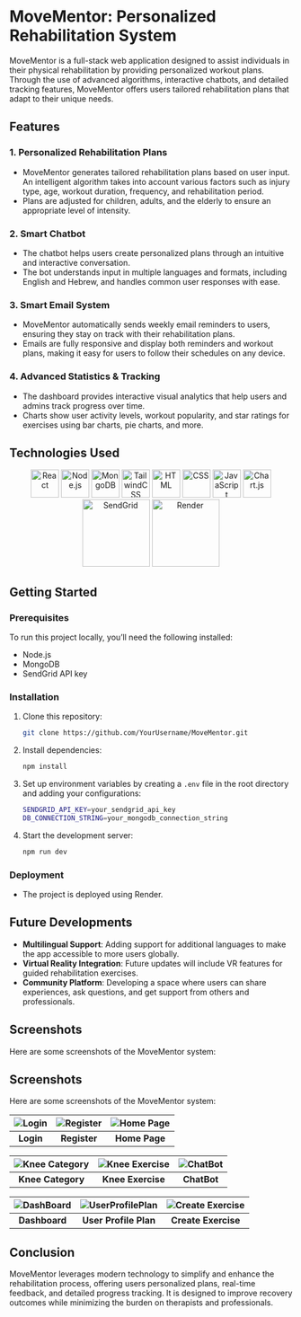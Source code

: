 # MoveMentor: Personalized Rehabilitation System

MoveMentor is a full-stack web application designed to assist individuals in their physical rehabilitation by providing personalized workout plans. Through the use of advanced algorithms, interactive chatbots, and detailed tracking features, MoveMentor offers users tailored rehabilitation plans that adapt to their unique needs.

## Features

### 1. **Personalized Rehabilitation Plans**
   - MoveMentor generates tailored rehabilitation plans based on user input. An intelligent algorithm takes into account various factors such as injury type, age, workout duration, frequency, and rehabilitation period.
   - Plans are adjusted for children, adults, and the elderly to ensure an appropriate level of intensity.

### 2. **Smart Chatbot**
   - The chatbot helps users create personalized plans through an intuitive and interactive conversation.
   - The bot understands input in multiple languages and formats, including English and Hebrew, and handles common user responses with ease.

### 3. **Smart Email System**
   - MoveMentor automatically sends weekly email reminders to users, ensuring they stay on track with their rehabilitation plans.
   - Emails are fully responsive and display both reminders and workout plans, making it easy for users to follow their schedules on any device.

### 4. **Advanced Statistics & Tracking**
   - The dashboard provides interactive visual analytics that help users and admins track progress over time.
   - Charts show user activity levels, workout popularity, and star ratings for exercises using bar charts, pie charts, and more.

## Technologies Used

<div align="center">
  <img src="https://img.icons8.com/color/48/000000/react-native.png" alt="React" width="50px"/>
  <img src="https://img.icons8.com/color/48/000000/nodejs.png" alt="Node.js" width="50px"/>
  <img src="https://img.icons8.com/color/48/000000/mongodb.png" alt="MongoDB" width="50px"/>
  <img src="https://img.icons8.com/color/48/000000/tailwindcss.png" alt="TailwindCSS" width="50px"/>
  <img src="https://img.icons8.com/color/48/000000/html-5--v1.png" alt="HTML" width="50px"/>
  <img src="https://img.icons8.com/color/48/000000/css3.png" alt="CSS" width="50px"/>
  <img src="https://img.icons8.com/color/48/000000/javascript--v1.png" alt="JavaScript" width="50px"/>
  <img src="[https://seeklogo.com/images/C/chart-js-logo-BB0E7C3308-seeklogo.com.png](https://upload.wikimedia.org/wikipedia/commons/thumb/8/86/Chart.js_logo.svg/1200px-Chart.js_logo.svg.png)" alt="Chart.js" width="50px"/>
  <img src="https://upload.wikimedia.org/wikipedia/commons/thumb/b/b6/SendGrid_2016_Logo.png/1200px-SendGrid_2016_Logo.png" alt="SendGrid" width="120px"/>
  <img src="https://res.cloudinary.com/dd25naa0y/image/upload/v1723986144/90187833-ceaf-4e74-a570-a4ffe9f06b57.png" alt="Render" width="120px"/>
</div>

## Getting Started

### Prerequisites
To run this project locally, you’ll need the following installed:
- Node.js
- MongoDB
- SendGrid API key

### Installation
1. Clone this repository: 
   ```bash
   git clone https://github.com/YourUsername/MoveMentor.git
   ```
2. Install dependencies:
   ```bash
   npm install
   ```
3. Set up environment variables by creating a `.env` file in the root directory and adding your configurations:
   ```bash
   SENDGRID_API_KEY=your_sendgrid_api_key
   DB_CONNECTION_STRING=your_mongodb_connection_string
   ```

4. Start the development server:
   ```bash
   npm run dev
   ```

### Deployment
- The project is deployed using Render.

## Future Developments
- **Multilingual Support**: Adding support for additional languages to make the app accessible to more users globally.
- **Virtual Reality Integration**: Future updates will include VR features for guided rehabilitation exercises.
- **Community Platform**: Developing a space where users can share experiences, ask questions, and get support from others and professionals.

## Screenshots

Here are some screenshots of the MoveMentor system:

## Screenshots

Here are some screenshots of the MoveMentor system:

| ![Login](https://res.cloudinary.com/dd25naa0y/image/upload/v1723983869/ee6f0b17-02ac-480e-b82b-2c9804ff2e63.png) | ![Register](https://res.cloudinary.com/dd25naa0y/image/upload/v1723983993/4f9e9665-a48e-4034-bdde-4ab9d65356d2.png) | ![Home Page](https://res.cloudinary.com/dd25naa0y/image/upload/v1723984019/51ffa86a-1106-4c53-bcdd-2937bbd3d993.png) |
|:--:|:--:|:--:|
| **Login** | **Register** | **Home Page** |

| ![Knee Category](https://res.cloudinary.com/dd25naa0y/image/upload/v1723984042/4c1d980d-198a-42c6-91f6-202dc49b52db.png) | ![Knee Exercise](https://res.cloudinary.com/dd25naa0y/image/upload/v1723984048/02595c19-1b45-4d82-8d6a-600bc700b51e.png) | ![ChatBot](https://res.cloudinary.com/dd25naa0y/image/upload/v1723984054/66806c62-6a2a-492c-a3bc-635a168dd175.png) |
|:--:|:--:|:--:|
| **Knee Category** | **Knee Exercise** | **ChatBot** |

| ![DashBoard](https://res.cloudinary.com/dd25naa0y/image/upload/v1723984064/6d8bf3dc-0a69-44d6-9174-0c08483786b7.png) | ![UserProfilePlan](https://res.cloudinary.com/dd25naa0y/image/upload/v1723984070/9edb00c2-73e4-491d-8611-aa8bf8443686.png) | ![Create Exercise](https://res.cloudinary.com/dd25naa0y/image/upload/v1723984073/803bc79b-15af-40ea-8617-c53502829789.png) |
|:--:|:--:|:--:|
| **Dashboard** | **User Profile Plan** | **Create Exercise** |

## Conclusion
MoveMentor leverages modern technology to simplify and enhance the rehabilitation process, offering users personalized plans, real-time feedback, and detailed progress tracking. It is designed to improve recovery outcomes while minimizing the burden on therapists and professionals.
